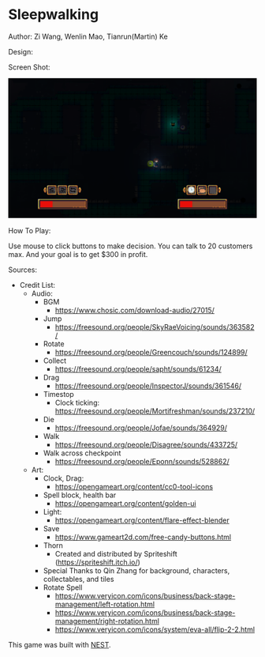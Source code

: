 # Sleepwalking

Author: Zi Wang, Wenlin Mao, Tianrun(Martin) Ke

Design: 


Screen Shot:

![Screen Shot](screenshot.png)

How To Play:

Use mouse to click buttons to make decision. You can talk to 20 customers max. And your goal is to get $300 in profit.

Sources: 
* Credit List:
    * Audio:
        * BGM
            * https://www.chosic.com/download-audio/27015/
        * Jump
            * https://freesound.org/people/SkyRaeVoicing/sounds/363582/
        * Rotate
            * https://freesound.org/people/Greencouch/sounds/124899/
        * Collect
            * https://freesound.org/people/sapht/sounds/61234/
        * Drag
            * https://freesound.org/people/InspectorJ/sounds/361546/
        * Timestop
            * Clock ticking: https://freesound.org/people/Mortifreshman/sounds/237210/ 
        * Die
            * https://freesound.org/people/Jofae/sounds/364929/
        * Walk
            * https://freesound.org/people/Disagree/sounds/433725/
        * Walk across checkpoint
            *  https://freesound.org/people/Eponn/sounds/528862/
    * Art:
        * Clock, Drag:
            * https://opengameart.org/content/cc0-tool-icons
        * Spell block, health bar
            * https://opengameart.org/content/golden-ui
        * Light:
            * https://opengameart.org/content/flare-effect-blender
        * Save
            * https://www.gameart2d.com/free-candy-buttons.html
        * Thorn
            * Created and distributed by Spriteshift (https://spriteshift.itch.io/)
        * Special Thanks to Qin Zhang for background, characters, collectables, and tiles
        * Rotate Spell
            * https://www.veryicon.com/icons/business/back-stage-management/left-rotation.html
            * https://www.veryicon.com/icons/business/back-stage-management/right-rotation.html
            * https://www.veryicon.com/icons/system/eva-all/flip-2-2.html




This game was built with [NEST](NEST.md).

